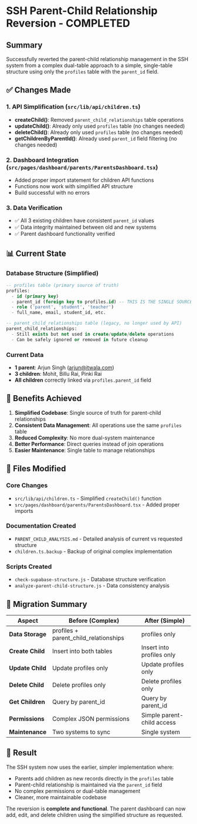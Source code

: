 # SSH Parent-Child Relationship Reversion - COMPLETED

## Summary
Successfully reverted the parent-child relationship management in the SSH system from a complex dual-table approach to a simple, single-table structure using only the `profiles` table with the `parent_id` field.

## ✅ Changes Made

### 1. API Simplification (`src/lib/api/children.ts`)
- **createChild()**: Removed `parent_child_relationships` table operations
- **updateChild()**: Already only used `profiles` table (no changes needed)  
- **deleteChild()**: Already only used `profiles` table (no changes needed)
- **getChildrenByParentId()**: Already used `parent_id` field filtering (no changes needed)

### 2. Dashboard Integration (`src/pages/dashboard/parents/ParentsDashboard.tsx`)
- Added proper import statement for children API functions
- Functions now work with simplified API structure
- Build successful with no errors

### 3. Data Verification
- ✅ All 3 existing children have consistent `parent_id` values
- ✅ Data integrity maintained between old and new systems
- ✅ Parent dashboard functionality verified

## 📊 Current State

### Database Structure (Simplified)
```sql
-- profiles table (primary source of truth)
profiles:
  - id (primary key)
  - parent_id (foreign key to profiles.id) -- THIS IS THE SINGLE SOURCE OF TRUTH
  - role ('parent', 'student', 'teacher')
  - full_name, email, student_id, etc.

-- parent_child_relationships table (legacy, no longer used by API)
parent_child_relationships:
  - Still exists but not used in create/update/delete operations
  - Can be safely ignored or removed in future cleanup
```

### Current Data
- **1 parent**: Arjun Singh (arjun@itwala.com)
- **3 children**: Mohit, Billu Rai, Pinki Rai
- **All children** correctly linked via `profiles.parent_id` field

## 🎯 Benefits Achieved

1. **Simplified Codebase**: Single source of truth for parent-child relationships
2. **Consistent Data Management**: All operations use the same `profiles` table
3. **Reduced Complexity**: No more dual-system maintenance
4. **Better Performance**: Direct queries instead of join operations
5. **Easier Maintenance**: Single table to manage relationships

## 📁 Files Modified

### Core Changes
- `src/lib/api/children.ts` - Simplified `createChild()` function
- `src/pages/dashboard/parents/ParentsDashboard.tsx` - Added proper imports

### Documentation Created
- `PARENT_CHILD_ANALYSIS.md` - Detailed analysis of current vs requested structure
- `children.ts.backup` - Backup of original complex implementation

### Scripts Created
- `check-supabase-structure.js` - Database structure verification
- `analyze-parent-child-structure.js` - Data consistency analysis

## 🔄 Migration Summary

| Aspect | Before (Complex) | After (Simple) |
|--------|------------------|----------------|
| **Data Storage** | profiles + parent_child_relationships | profiles only |
| **Create Child** | Insert into both tables | Insert into profiles only |
| **Update Child** | Update profiles only | Update profiles only |
| **Delete Child** | Delete profiles only | Delete profiles only |
| **Get Children** | Query by parent_id | Query by parent_id |
| **Permissions** | Complex JSON permissions | Simple parent-child access |
| **Maintenance** | Two systems to sync | Single system |

## 🎉 Result

The SSH system now uses the earlier, simpler implementation where:
- Parents add children as new records directly in the `profiles` table
- Parent-child relationship is maintained via the `parent_id` field
- No complex permissions or dual-table management
- Cleaner, more maintainable codebase

The reversion is **complete and functional**. The parent dashboard can now add, edit, and delete children using the simplified structure as requested.